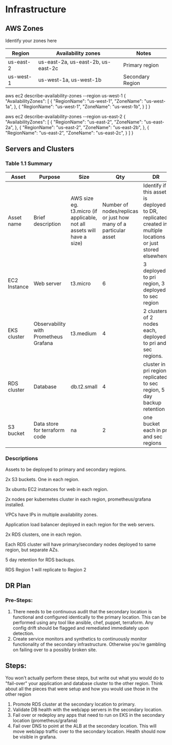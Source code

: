 # Infrastructure

## AWS Zones
Identify your zones here

| Region | Availability zones | Notes |
|--------|--------------------|-------|
| us-east-2 | us-east-2a, us-east-2b, us-east-2c | Primary region |
| us-west-1 | us-west-1a, us-west-1b | Secondary Region |


aws ec2 describe-availability-zones --region us-west-1
{
    "AvailabilityZones": [
        {
            "RegionName": "us-west-1",
            "ZoneName": "us-west-1a",
        },
        {
            "RegionName": "us-west-1",
            "ZoneName": "us-west-1b",
        }
    ]
}

aws ec2 describe-availability-zones --region us-east-2
{
    "AvailabilityZones": [
        {
            "RegionName": "us-east-2",
            "ZoneName": "us-east-2a",
        },
        {
            "RegionName": "us-east-2",
            "ZoneName": "us-east-2b",
        },
        {
            "RegionName": "us-east-2",
            "ZoneName": "us-east-2c",
        }
    ]
}



## Servers and Clusters

### Table 1.1 Summary
| Asset      | Purpose           | Size                                                                   | Qty                                                             | DR                                                                                                           |
|------------|-------------------|------------------------------------------------------------------------|-----------------------------------------------------------------|--------------------------------------------------------------------------------------------------------------|
| Asset name | Brief description | AWS size eg. t3.micro (if applicable, not all assets will have a size) | Number of nodes/replicas or just how many of a particular asset | Identify if this asset is deployed to DR, replicated, created in multiple locations or just stored elsewhere |
| EC2 Instance | Web server | t3.micro | 6 | 3 deployed to pri region, 3 deployed to sec region |
| EKS cluster | Observability with Prometheus Grafana | t3.medium | 4 | 2 clusters of 2 nodes each, deployed to pri and sec regions. |
| RDS cluster | Database | db.t2.small | 4 | cluster in pri region replicated to sec region, 5 day backup retention | 
| S3 bucket | Data store for terraform code | na | 2 | one bucket each in pri and sec regions |

### Descriptions
Assets to be deployed to primary and secondary regions.

2x S3 buckets. One in each region.

3x ubuntu EC2 instances for web in each region.

2x nodes per kubernetes cluster in each region, prometheus/grafana installed.

VPCs have IPs in multiple availability zones.

Application load balancer deployed in each region for the web servers.

2x RDS clusters, one in each region. 

Each RDS cluster will have primary/secondary nodes deployed to same region, but separate AZs.

5 day retention for RDS backups.

RDS Region 1 will replicate to Region 2


## DR Plan
### Pre-Steps:
1) There needs to be continuous audit that the secondary location is functional and configured identically to the primary location.  This can be performed using any tool like ansible, chef, puppet, terraform.  Any config drift should be flagged and remediated immediately upon detection.
2) Create service monitors and synthetics to continuously monitor functionality of the secondary infrastructure.  Otherwise you're gambling on failing over to a possibly broken site.

## Steps:
You won't actually perform these steps, but write out what you would do to "fail-over" your application and database cluster to the other region. Think about all the pieces that were setup and how you would use those in the other region

1) Promote RDS cluster at the secondary location to primary.  
2) Validate DB health with the web/app servers in the secondary location.
3) Fail over or redeploy any apps that need to run on EKS in the secondary location (prometheus/grafana)
4) Fail over DNS to point at the ALB at the secondary location. This will move web/app traffic over to the secondary location. Health should now be visible in grafana.
